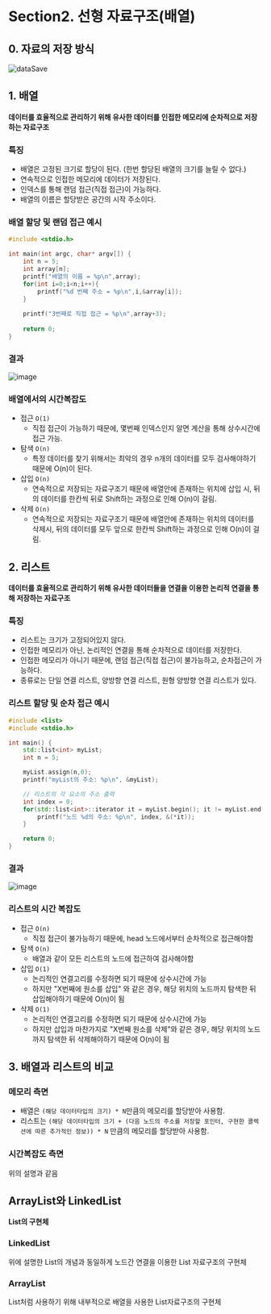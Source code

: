 # Section2. 선형 자료구조(배열)
## 0. 자료의 저장 방식
![dataSave](https://github.com/CodeWave-Summer-Edition/CSMaster/assets/43038815/7309d9bb-a293-4c9c-a849-8b51ec281df8)

## 1. 배열
**데이터를 효율적으로 관리하기 위해 유사한 데이터를 인접한 메모리에 순차적으로 저장하는 자료구조**
### 특징
- 배열은 고정된 크기로 할당이 된다. (한번 할당된 배열의 크기를 늘릴 수 없다.)
- 연속적으로 인접한 메모리에 데이터가 저장된다.
- 인덱스를 통해 랜덤 접근(직접 접근)이 가능하다.
- 배열의 이름은 할당받은 공간의 시작 주소이다.

### 배열 할당 및 랜덤 접근 예시
```c
#include <stdio.h>

int main(int argc, char* argv[]) {
	int n = 5;
	int array[n];
	printf("배열의 이름 = %p\n",array);
	for(int i=0;i<n;i++){
		printf("%d 번째 주소 = %p\n",i,&array[i]);
	}
	
	printf("3번째로 직접 접근 = %p\n",array+3);
	
	return 0;
}
```
### 결과
![image](https://github.com/CodeWave-Summer-Edition/CSMaster/assets/43038815/4da4d82b-b571-4979-b58f-4559d43445b1)

### 배열에서의 시간복잡도
- 접근 `O(1)`
    - 직접 접근이 가능하기 때문에, 몇번째 인덱스인지 알면 계산을 통해 상수시간에 접근 가능.
- 탐색 `O(n)`
    - 특정 데이터를 찾기 위해서는 최악의 경우 n개의 데이터를 모두 검사해야하기 때문에 O(n)이 된다.
- 삽입 `O(n)`
    - 연속적으로 저장되는 자료구조기 때문에 배열안에 존재하는 위치에 삽입 시, 뒤의 데이터를 한칸씩 뒤로 Shift하는 과정으로 인해 O(n)이 걸림.
- 삭제 `O(n)`
    - 연속적으로 저장되는 자료구조기 때문에 배열안에 존재하는 위치의 데이터를 삭제시, 뒤의 데이터를 모두 앞으로 한칸씩 Shift하는 과정으로 인해 O(n)이 걸림.

## 2. 리스트
**데이터를 효율적으로 관리하기 위해 유사한 데이터들을 연결을 이용한 논리적 연결을 통해 저장하는 자료구조**
### 특징
- 리스트는 크기가 고정되어있지 않다.
- 인접한 메모리가 아닌, 논리적인 연결을 통해 순차적으로 데이터를 저장한다.
- 인접한 메모리가 아니기 때문에, 랜덤 접근(직접 접근)이 불가능하고, 순차접근이 가능하다.
- 종류로는 단일 연결 리스트, 양방향 연결 리스트, 원형 양방향 연결 리스트가 있다.

### 리스트 할당 및 순차 접근 예시
```cpp
#include <list>
#include <stdio.h>

int main() {
    std::list<int> myList;
    int n = 5;

	myList.assign(n,0);
    printf("myList의 주소: %p\n", &myList);

    // 리스트의 각 요소의 주소 출력
    int index = 0;
    for(std::list<int>::iterator it = myList.begin(); it != myList.end(); ++it, ++index) {
        printf("노드 %d의 주소: %p\n", index, &(*it));
    }

    return 0;
}
```

### 결과
![image](https://github.com/CodeWave-Summer-Edition/CSMaster/assets/43038815/8534dee5-bdce-41f3-ab99-49ec071053bd)

### 리스트의 시간 복잡도
- 접근 `O(n)`
    - 직접 접근이 불가능하기 때문에, head 노드에서부터 순차적으로 접근해야함
- 탐색 `O(n)`
    - 배열과 같이 모든 리스트의 노드에 접근하여 검사해야함
- 삽입 `O(1)`
    - 논리적인 연결고리를 수정하면 되기 때문에 상수시간에 가능
    - 하지만 "X번째에 원소를 삽입" 와 같은 경우, 해당 위치의 노드까지 탐색한 뒤 삽입해야하기 때문에 O(n)이 됨
- 삭제 `O(1)`
    - 논리적인 연결고리를 수정하면 되기 때문에 상수시간에 가능
    - 하지만 삽입과 마찬가지로 "X번째 원소를 삭제"와 같은 경우, 해당 위치의 노드까지 탐색한 뒤 삭제해야하기 때문에 O(n)이 됨

## 3. 배열과 리스트의 비교
### 메모리 측면
- 배열은 `(해당 데이터타입의 크기) * N`만큼의 메모리를 할당받아 사용함.
- 리스트는 `(해당 데이터타입의 크기 + (다음 노드의 주소를 저장할 포인터, 구현한 콜렉션에 따른 추가적인 정보)) * N` 만큼의 메모리를 할당받아 사용함.

### 시간복잡도 측면
위의 설명과 같음

## ArrayList와 LinkedList
**List의 구현체**
### LinkedList
위에 설명한 List의 개념과 동일하게 노드간 연결을 이용한 List 자료구조의 구현체

### ArrayList
List처럼 사용하기 위해 내부적으로 배열을 사용한 List자료구조의 구현체